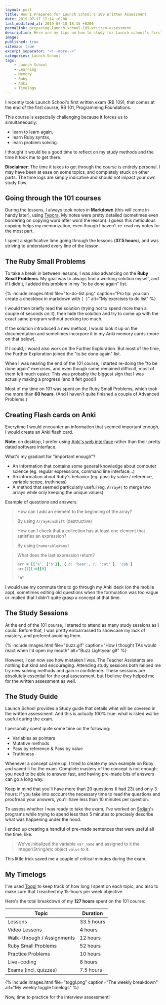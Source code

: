 ```yaml
---
layout: post
title: How I Prepared for Launch School's 109 Written Assessment
date: 2019-07-17 12:14 +0200
last_modified_at: 2019-07-18 18:15 +0200
permalink: preparing-launch-school-109-written-assessment
description: Here are my tips on how to study for Launch school's first written assessment (109)
image: 
published: true
sitemap: true
excerpt_separator: "<!--more-->"
categories: Launch-School
tags: 
    - Launch School
    - Learning
    - Memory
    - Ruby
    - Anki
    - Timelogs
---
```


I recently took Launch School's first written exam (RB 109), that comes at the
end of the first course, RB 101, Programming Foundations.

This course is especially challenging because it forces us to simultaneously:
* learn to learn again,
* learn Ruby syntax,
* learn problem solving.

I thought it would be a good time to reflect on my study methods and the time
it took me to get there.

<!--more-->

**Disclaimer**: The time it takes to get through the course is entirely
personal. I may have been at ease on some topics, and completely stuck
on other parts. The time logs are simply indicative and should not impact
your own study flow.

## Going through the 101 courses

During the lessons, I always took notes in **Markdown** (this will come in handy
later), using [Typora](https://typora.io/). My notes were pretty detailed
(sometimes even bordering on copying word after word the lesson). I guess 
this meticulous copying helps my memorization, even though I haven't re-read
my notes for the most part.

I spent a significative time going through the lessons (**37.5 hours**), and
was striving to understand every line of the lesson.

## The Ruby Small Problems

To take a break in between lessons, I was also advancing on the **Ruby Small 
Problems**. My goal was to always find a working solution myself, and if I
didn't, I added this problem in my "to be done again" list.

{% include images.html file="to-do-list.png" 
  caption="Pro tip: you can create a checkbox in markdown with `[ ]`" 
  alt="My exercises to do list" %}

I would then briefly read the solution (trying not to spend more than a 
couple of seconds on it), then hide the solution and try to come up with 
the exact same program without peeking too much.

If the solution introduced a new method, I would look it up on the 
documentation and sometimes incorpore it in my Anki memory cards (more on that
below).

If I could, I would also work on the Further Exploration. But most of the time,
the Further Exploration joined the "to be done again" list.

When I was nearing the end of the 101 course, I started re-doing the "to be 
done again" exercises, and even though some remained difficult, most of them
felt much easier. This was probably the biggest sign that I was actually
making a progress (and it felt good!) 

Most of my time on 101 was spent on the Ruby Small Problems, which took me
more than **60 hours**. (And I haven't quite finished a couple of
Advanced Problems.)

## Creating Flash cards on Anki

Everytime I would encounter an information that seemed important enough, 
I would create an Anki flash card.

**Note:** on desktop, I prefer using [Anki's web interface](https://ankiweb.net) 
rather than their pretty dated software interface.

What's my gradiant for "important enough"?
* An information that contains some general knowledge about computer science
(eg. regular expressions, command line interface...)
* An information about Ruby's behavior (eg. pass by value / reference, 
variable scope, truthiness)
* A method that seemed particularly useful (eg. `Array#|` to merge two arrays
while only keeping the unique values)

Example of questions and answers:

> How can I add an element to the beginning of the array?
> 
> By using `Array#unshift` (destructive)

> How can I check that a collection has at least one element that satisfies an 
> expression?
>
> By using `Enumerable#any?`

> What does the last expression return? 
> ```ruby
> arr = [['a', ['b']], { b: 'bear', c: 'cat' }, 'cab']
> arr[1][:b][0]
> ```
> 
> `"b"`

I would use my commute time to go through my Anki deck (on the mobile app),
sometimes editing old questions when the formulation was too vague or implied
that I didn't quite grasp a concept at that time.

## The Study Sessions

At the end of the 101 course, I started to attend as many study sessions as 
I could. Before that, I was pretty embarrassed to showcase my lack of 
mastery, and prefered avoiding them. 

{% include images.html file="buzz.gif" 
  caption="How I thought TAs would react when I'd open my mouth" 
  alt="Buzz Lightyear gif" %}

However, I can now see how mistaken I was. The Teacher Assistants are nothing
but kind and encouraging. Attending study sessions both helped me 
try new solving methods and gain in confidence. These sessions are 
absolutely essential for the oral assessment, but I believe they helped me
for the written assessment as well.

## The Study Guide

Launch School provides a Study guide that details what will be covered in the
written assessment. And this is actually 100% true: what is listed *will*
be useful during the exam.

I personally spent quite some time on the following:
* Variables as pointers
* Mutative methods
* Pass by reference & Pass by value
* Truthiness

Whenever a concept came up, I tried to create my own example on Ruby and saved
it for the exam. Complete mastery of the concept is not enough: you need to be 
able to answer fast, and having pre-made bits of answers can go a long way. 

Keep in mind that you'll have more than 20 questions (I had 23) and only
3 hours: if you take into account the necessary time to read the questions and
proofread your answers, you'll have less than 10 minutes per question.

To assess whether I was ready to take the exam, I've worked on 
[Srdjan](https://medium.com/how-i-started-learning-coding-from-scratch/advice-for-109-written-assessment-part-3-d39dceb06c0c)'s
programs while trying to spend less than 5 minutes to precisely describe 
what was happening under the hood.

I ended up creating a handful of pre-made sentences that were useful all the
time, like:

> We've initialized the variable `var_name` and assigned to it the 
> Integer/String/etc object `value` to it.

This little trick saved me a couple of critical minutes during the exam.

## My Timelogs

I've used [Toggl](https://www.toggl.com/) to keep track of how long I spent
on each topic, and also to make sure that I reached my 15-hours per week
objective. 

Here's the total breakdown of my **127 hours** spent on the 101 course:

| Topic | Duration |
| ----  | -------- |
| Lessons | 33.5 hours |
| Video Lessons | 4 hours |
| Walk-through / Assignments | 12 hours |
| Ruby Small Problems | 52 hours |
| Practice Problems | 10 hours |
| Live-coding | 8 hours |
| Exams (incl. quizzes) | 7.5 hours |

{% include images.html file="toggl.png" 
  caption="The weekly breakdown" 
  alt="My weekly toggle timelogs" %}

Now, time to practice for the interview assessment!
